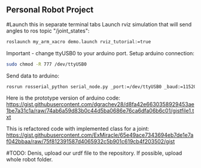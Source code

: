 ## Personal Robot Project

#Launch this in separate terminal tabs
Launch rviz simulation that will send angles to ros topic "/joint_states":
```bash
roslaunch my_arm_xacro demo.launch rviz_tutorial:=true
```
Important - change ttyUSB0 to your arduino port. Setup arduino connection:
```bash
sudo chmod -R 777 /dev/ttyUSB0
```
Send  data to arduino:
```bash
rosrun rosserial_python serial_node.py _port:=/dev/ttyUSB0 _baud:=115200
```
Here is the prototype version of arduino code:
https://gist.githubusercontent.com/dgrachev28/d8fa42e6630358929453ae1be7a31c1a/raw/74ab6a59d83b0c44d5ba0686e76ca6dfa06b6c01/gistfile1.txt

This is refactored code with implemented class for a joint:
https://gist.githubusercontent.com/ExMiracle/65e49ace7343694eb7de1e7af042bbaa/raw/75f812391587d4065932c5b901c619cb4f203502/gist

#TODO: Denis, upload our urdf file to the repository. If possible, upload whole robot folder.
